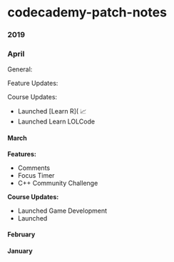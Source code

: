 # codecademy-patch-notes

### 2019 ###

### April ###

General:

Feature Updates:

Course Updates:

- Launched [Learn R]( 📈
- Launched Learn LOLCode 


#### March ####

**Features:**

- Comments 
- Focus Timer
- C++ Community Challenge

**Course Updates:**

- Launched Game Development
- Launched 

#### February ####

#### January ####

